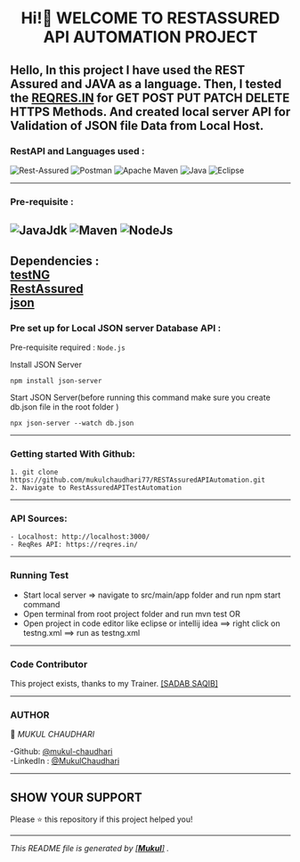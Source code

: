 <h1 align="center"> Hi!👋 WELCOME TO RESTASSURED API AUTOMATION PROJECT </h1>
<p align="left">

Hello, In this project I have used the REST Assured and JAVA as a language. Then, I tested the [REQRES.IN](https://reqres.in/) for GET POST PUT PATCH DELETE HTTPS Methods.
And created local server API for Validation of JSON file Data from Local Host. 
---


### RestAPI and Languages used :

![Rest-Assured](https://img.shields.io/badge/-Rest%20Assured-4BA82E?&style=for-the-badge&logo=Java&logoColor=white)
![Postman](https://img.shields.io/badge/-Postman-%23FF6C37?&style=for-the-badge&logo=Postman&logoColor=white)
![Apache Maven](https://img.shields.io/badge/Apache%20Maven-C71A36.svg?&style=for-the-badge&logo=Apache%20Maven&logoColor=white)
![Java](https://img.shields.io/badge/-Java-%23007396?&style=for-the-badge&logo=Java&logoColor=white)
![Eclipse](https://img.shields.io/badge/Eclipse%20IDE-%232C2255?&style=for-the-badge&logo=Eclipse%20IDE&logoColor=white)

---
### Pre-requisite :
![JavaJdk](https://camo.githubusercontent.com/f423b59de49319747186c2ac68a646424de07c04ff6a4cd9f06a94eec18d8751/68747470733a2f2f696d672e736869656c64732e696f2f62616467652f2d4a6176612532304a444b2d2532333030373339363f6c6f676f3d6a617661266c6f676f436f6c6f723d626c61636b26)
![Maven](https://camo.githubusercontent.com/291822877f3f3a3b076bef3b6473c0db685df81145725bda2621782d8b61156f/68747470733a2f2f696d672e736869656c64732e696f2f62616467652f2d4d6176656e2d4337314133362e7376673f6c6f676f3d417061636865266c6f676f436f6c6f723d7768697465)
![NodeJs](https://camo.githubusercontent.com/90e8541849d0ae58f63749f004102b5d35758745f50668ee4ffd4f34ab2a70ff/68747470733a2f2f696d672e736869656c64732e696f2f62616467652f2d4e6f64654a532d2532333333393933333f6c6f676f3d6e706d266c6f676f436f6c6f723d7768697465)
---
Dependencies : <br>
[testNG](https://mvnrepository.com/artifact/org.testng/testng/7.4.0) <br>
[RestAssured](https://mvnrepository.com/artifact/io.rest-assured/rest-assured/4.4.0) <br>
[json](https://mvnrepository.com/artifact/com.googlecode.json-simple/json-simple/1.1.1) <br>
---


### Pre set up for Local JSON server Database API :

Pre-requisite required : ``` Node.js ```

Install JSON Server
```
npm install json-server
```
Start JSON Server(before running this command make sure you create db.json file in the root folder )
```
npx json-server --watch db.json
```
---

### Getting started With Github:

```
1. git clone https://github.com/mukulchaudhari77/RESTAssuredAPIAutomation.git
2. Navigate to RestAssuredAPITestAutomation
```
---
### API Sources:
```
- Localhost: http://localhost:3000/
- ReqRes API: https://reqres.in/
```
---
### Running Test
* Start local server => navigate to src/main/app folder and run npm start command
* Open terminal from root project folder and run mvn test OR
* Open project in code editor like eclipse or intellij idea ==> right click on testng.xml ==> run as testng.xml
---

### Code Contributor

This project exists, thanks to my Trainer. [[SADAB SAQIB]](https://github.com/sadabnepal)

---
### AUTHOR

👤 *MUKUL CHAUDHARI*

-Github: [@mukul-chaudhari](https://github.com/mukulchaudhari77) <br>
-LinkedIn : [@MukulChaudhari](https://www.linkedin.com/in/mukul-chaudhari-953b16217/) <br>

---
## SHOW YOUR SUPPORT

Please ⭐ this repository if this project helped you!

<a href="https://github.com/mukulchaudhari77"> </a>

---

*This README file is generated by [[**Mukul**]](https://github.com/mukulchaudhari77) .*